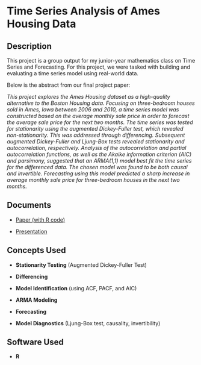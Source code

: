 <h1>Time Series Analysis of Ames Housing Data</h1>

<h2>Description</h2>

This project is a group output for my junior-year mathematics class on Time Series and Forecasting. For this project, we were tasked with building and evaluating a time series model using real-world data.

Below is the abstract from our final project paper:

<i>
This project explores the Ames Housing dataset as a high-quality alternative to the Boston Housing data. Focusing on three-bedroom houses sold in Ames, Iowa between 2006 and 2010, a time series model was constructed based on the average monthly sale price in order to forecast the average sale price for the next two months. The time series was tested for stationarity using the augmented Dickey-Fuller test, which revealed non-stationarity. This was addressed through differencing. Subsequent augmented Dickey-Fuller and Ljung-Box tests revealed stationarity and autocorrelation, respectively. Analysis of the autocorrelation and partial autocorrelation functions, as well as the Akaike information criterion (AIC) and parsimony, suggested that an ARMA(1,1) model best fit the time series for the differenced data. The chosen model was found to be both causal and invertible. Forecasting using this model predicted a sharp increase in average monthly sale price for three-bedroom houses in the next two months.
</i>
<br />

<h2>Documents</h2>

- [Paper (with R code)]()

- [Presentation]()

<h2>Concepts Used</h2>

- <b>Stationarity Testing</b> (Augmented Dickey-Fuller Test)

- <b>Differencing</b>

- <b>Model Identification</b> (using ACF, PACF, and AIC)

- <b>ARMA Modeling</b>

- <b>Forecasting</b>

- <b>Model Diagnostics</b> (Ljung-Box test, causality, invertibility)

<h2>Software Used</h2>

- <b>R</b> 
